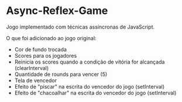 # Async-Reflex-Game
Jogo implementado com técnicas assíncronas de JavaScript.

O que foi adicionado ao jogo original: 
  - Cor de fundo trocada
  - Scores para os jogadores
  - Reinicia os scores quando a condição de vitória for alcançada (clearInterval)
  - Quantidade de rounds para vencer (5)
  - Tela de vencedor
  - Efeito de "piscar" na escrita do vencedor do jogo (setInterval)
  - Efeito de "chacoalhar" na escrita do vencedor do jogo (setInterval)
